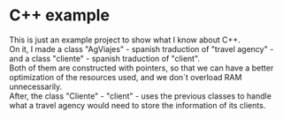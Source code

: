 # C++ example
This is just an example project to show what I know about C++.<br>
On it, I made a class "AgViajes" - spanish traduction of "travel agency" - and a class "cliente" - spanish traduction of "client".<br>
Both of them are constructed with pointers, so that we can have a better optimization of the resources used, and we don´t overload RAM unnecessarily.<br>
After, the class "Cliente" - "client" - uses the previous classes to handle what a travel agency would need to store the information of its clients.
